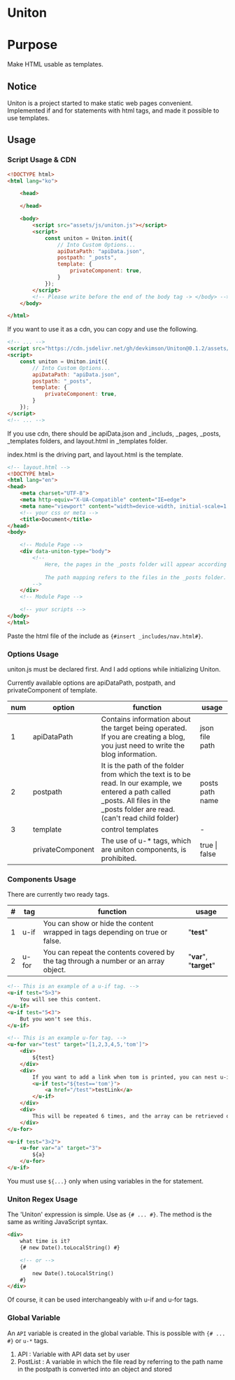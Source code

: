 # Uniton

# Purpose

Make HTML usable as templates.

## Notice

Uniton is a project started to make static web pages convenient.
Implemented if and for statements with html tags, and made it possible to use templates.

## Usage

### Script Usage & CDN

```html
<!DOCTYPE html>
<html lang="ko">

    <head>

    </head>

    <body>
        <script src="assets/js/uniton.js"></script>
        <script>
            const uniton = Uniton.init({
                // Into Custom Options...
                apiDataPath: "apiData.json",
                postpath: "_posts",
                template: {
                    privateComponent: true,
                }
            });
        </script>
        <!-- Please write before the end of the body tag -> </body> -->
    </body>

</html>
```

If you want to use it as a cdn, you can copy and use the following.

```html
<!-- ... -->
<script src="https://cdn.jsdelivr.net/gh/devkimson/Uniton@0.1.2/assets/js/uniton.js" integrity="sha384-L+M/ngnqh/5GSv5qOsZ+Uvyr/EzuvygadQMH5cVE70uDq/2zgJu4BhsmbVCaxhOK" crossorigin="anonymous"></script>
<script>
    const uniton = Uniton.init({
        // Into Custom Options...
        apiDataPath: "apiData.json",
        postpath: "_posts",
        template: {
            privateComponent: true,
        }
    });
</script>
<!-- ... -->
```

If you use cdn, there should be apiData.json and _includs, _pages, _posts, _templates folders, and layout.html in _templates folder.

index.html is the driving part, and layout.html is the template.

```html
<!-- layout.html -->
<!DOCTYPE html>
<html lang="en">
<head>
    <meta charset="UTF-8">
    <meta http-equiv="X-UA-Compatible" content="IE=edge">
    <meta name="viewport" content="width=device-width, initial-scale=1.0">
    <!-- your css or meta -->
    <title>Document</title>
</head>
<body>

    <!-- Module Page -->
    <div data-uniton-type="body">
        <!-- 
            Here, the pages in the _posts folder will appear according to the path.
    
            The path mapping refers to the files in the _posts folder. If the path is /home, the home.html file is displayed, and if the path is /album, the album.html file appears where the data attribute uniton-type="body" is.
        -->
    </div>
    <!-- Module Page -->

    <!-- your scripts -->
</body>
</html>
```

Paste the html file of the include as `{#insert _includes/nav.html#}`.

### Options Usage

uniton.js must be declared first. And I add options while initializing Uniton.

Currently available options are apiDataPath, postpath, and privateComponent of template.

| num | option |function|usage|
|---|---|---|---|
|1|apiDataPath|Contains information about the target being operated. If you are creating a blog, you just need to write the blog information.|json file path|
|2|postpath|It is the path of the folder from which the text is to be read. In our example, we entered a path called _posts. All files in the _posts folder are read. (can't read child folder)|posts path name|
|3|template|control templates|-|
| |privateComponent|The use of u-* tags, which are uniton components, is prohibited.|true \| false|

### Components Usage

There are currently two ready tags.

|#|tag|function|usage|
|---|---|---|---|
|1|u-if|You can show or hide the content wrapped in tags depending on true or false.|"**test**"|
|2|u-for|You can repeat the contents covered by the tag through a number or an array object.|"**var**", "**target**"|

```html
<!-- This is an example of a u-if tag. -->
<u-if test="5>3">
    You will see this content.
</u-if>
<u-if test="5<3">
    But you won't see this.
</u-if>

<!-- This is an example u-for tag. -->
<u-for var="test" target="[1,2,3,4,5,'tom']">
    <div>
        ${test}
    </div>
    <div>
        If you want to add a link when tom is printed, you can nest u-if statements.
        <u-if test="${test=='tom'}">
            <a href="/test">testLink</a>
        </u-if>
    </div>
    <div>
        This will be repeated 6 times, and the array can be retrieved one by one with the name test.
    </div>
</u-for>

<u-if test="3>2">
    <u-for var="a" target="3">
        ${a}
    </u-for>
</u-if>
```


You must use `${...}` only when using variables in the for statement.

### Uniton Regex Usage

The 'Uniton' expression is simple. Use as `{# ... #}`. The method is the same as writing JavaScript syntax.

```html
<div>
    what time is it?
    {# new Date().toLocalString() #}

    <!-- or -->
    {#
        new Date().toLocalString()
    #}
</div>
```

Of course, it can be used interchangeably with u-if and u-for tags.

### Global Variable

An `API` variable is created in the global variable. This is possible with `{# ... #}` or `u-*` tags.

1. API : Variable with API data set by user
2. PostList : A variable in which the file read by referring to the path name in the postpath is converted into an object and stored